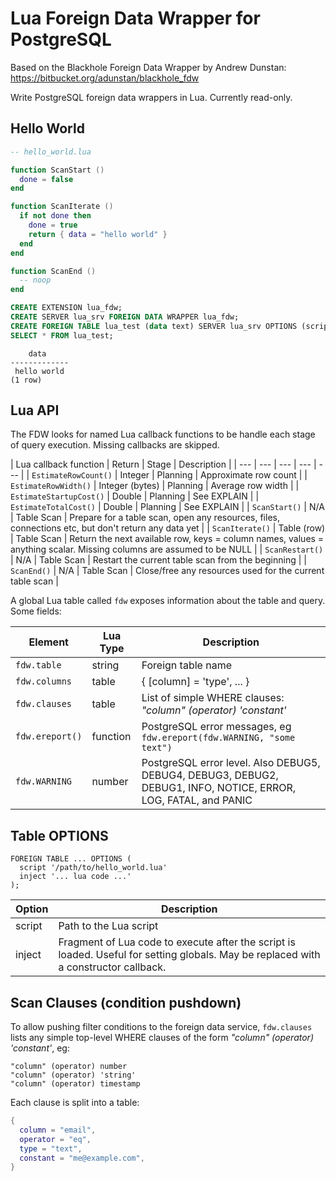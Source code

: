 # Lua Foreign Data Wrapper for PostgreSQL

Based on the Blackhole Foreign Data Wrapper by Andrew Dunstan:
https://bitbucket.org/adunstan/blackhole_fdw

Write PostgreSQL foreign data wrappers in Lua. Currently read-only.

## Hello World

```lua
-- hello_world.lua

function ScanStart ()
  done = false
end

function ScanIterate ()
  if not done then
    done = true
    return { data = "hello world" }
  end
end

function ScanEnd ()
  -- noop
end
```

```SQL
CREATE EXTENSION lua_fdw;
CREATE SERVER lua_srv FOREIGN DATA WRAPPER lua_fdw;
CREATE FOREIGN TABLE lua_test (data text) SERVER lua_srv OPTIONS (script '/path/to/hello_world.lua');
SELECT * FROM lua_test;
```

```
    data
-------------
 hello world
(1 row)
```

## Lua API

The FDW looks for named Lua callback functions to be handle each stage of query execution. Missing callbacks are skipped.

| Lua callback function | Return | Stage | Description |
| --- | --- | --- | --- | --- |
| `EstimateRowCount()` | Integer | Planning | Approximate row count |
| `EstimateRowWidth()` | Integer (bytes) | Planning | Average row width |
| `EstimateStartupCost()` | Double | Planning | See EXPLAIN |
| `EstimateTotalCost()` | Double | Planning | See EXPLAIN |
| `ScanStart()` | N/A | Table Scan | Prepare for a table scan, open any resources, files, connections etc, but don't return any data yet |
| `ScanIterate()` | Table (row) | Table Scan | Return the next available row, keys = column names, values = anything scalar. Missing columns are assumed to be NULL |
| `ScanRestart()` | N/A | Table Scan | Restart the current table scan from the beginning |
| `ScanEnd()` | N/A | Table Scan | Close/free any resources used for the current table scan |

A global Lua table called `fdw` exposes information about the table and query. Some fields:

| Element | Lua Type | Description |
| --- | --- | --- |
| `fdw.table` | string | Foreign table name |
| `fdw.columns` | table | { [column] = 'type', ... } |
| `fdw.clauses` | table | List of simple WHERE clauses: *"column" (operator) 'constant'* |
| `fdw.ereport()` | function | PostgreSQL error messages, eg `fdw.ereport(fdw.WARNING, "some text")` |
| `fdw.WARNING` | number | PostgreSQL error level. Also DEBUG5, DEBUG4, DEBUG3, DEBUG2, DEBUG1, INFO, NOTICE, ERROR, LOG, FATAL, and PANIC |

## Table OPTIONS

```
FOREIGN TABLE ... OPTIONS (
  script '/path/to/hello_world.lua'
  inject '... lua code ...'
);
```

| Option | Description |
| --- | --- |
| script | Path to the Lua script |
| inject | Fragment of Lua code to execute after the script is loaded. Useful for setting globals. May be replaced with a constructor callback. |

## Scan Clauses (condition pushdown)

To allow pushing filter conditions to the foreign data service, `fdw.clauses` lists any simple top-level WHERE clauses of the form *"column" (operator) 'constant'*, eg:

```
"column" (operator) number
"column" (operator) 'string'
"column" (operator) timestamp
```

Each clause is split into a table:

```lua
{
  column = "email",
  operator = "eq",
  type = "text",
  constant = "me@example.com",
}
```
